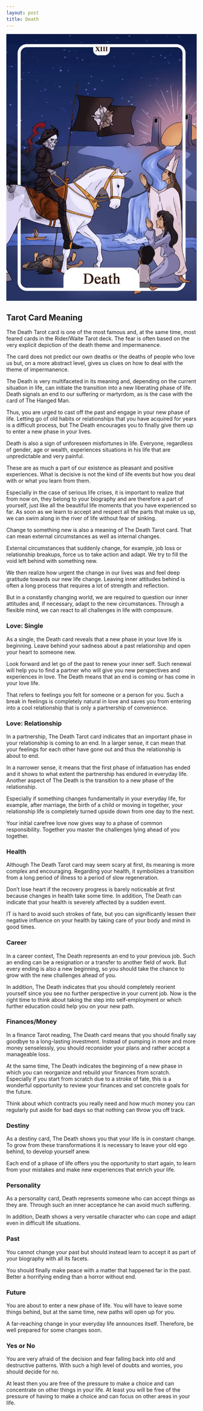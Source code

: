 ```yaml
---
layout: post
title: Death
---
```


![](../images/13-Death-Tarot-Card-Meaning-732x1024.webp)

## Tarot Card Meaning
The Death Tarot card is one of the most famous and, at the same time, most feared cards in the Rider/Waite Tarot deck. The fear is often based on the very explicit depiction of the death theme and impermanence.

The card does not predict our own deaths or the deaths of people who love us but, on a more abstract level, gives us clues on how to deal with the theme of impermanence.

The Death is very multifaceted in its meaning and, depending on the current situation in life, can initiate the transition into a new liberating phase of life. Death signals an end to our suffering or martyrdom, as is the case with the card of The Hanged Man.

Thus, you are urged to cast off the past and engage in your new phase of life. Letting go of old habits or relationships that you have acquired for years is a difficult process, but The Death encourages you to finally give them up to enter a new phase in your lives.

Death is also a sign of unforeseen misfortunes in life. Everyone, regardless of gender, age or wealth, experiences situations in his life that are unpredictable and very painful.

These are as much a part of our existence as pleasant and positive experiences. What is decisive is not the kind of life events but how you deal with or what you learn from them.

Especially in the case of serious life crises, it is important to realize that from now on, they belong to your biography and are therefore a part of yourself, just like all the beautiful life moments that you have experienced so far. As soon as we learn to accept and respect all the parts that make us up, we can swim along in the river of life without fear of sinking.

Change to something new is also a meaning of The Death Tarot card. That can mean external circumstances as well as internal changes.

External circumstances that suddenly change, for example, job loss or relationship breakups, force us to take action and adapt. We try to fill the void left behind with something new.

We then realize how urgent the change in our lives was and feel deep gratitude towards our new life change. Leaving inner attitudes behind is often a long process that requires a lot of strength and reflection.

But in a constantly changing world, we are required to question our inner attitudes and, if necessary, adapt to the new circumstances. Through a flexible mind, we can react to all challenges in life with composure.


### Love: Single
As a single, the Death card reveals that a new phase in your love life is beginning. Leave behind your sadness about a past relationship and open your heart to someone new.

Look forward and let go of the past to renew your inner self. Such renewal will help you to find a partner who will give you new perspectives and experiences in love. The Death means that an end is coming or has come in your love life.

That refers to feelings you felt for someone or a person for you. Such a break in feelings is completely natural in love and saves you from entering into a cool relationship that is only a partnership of convenience.

### Love: Relationship
In a partnership, The Death Tarot card indicates that an important phase in your relationship is coming to an end. In a larger sense, it can mean that your feelings for each other have gone out and thus the relationship is about to end.

In a narrower sense, it means that the first phase of infatuation has ended and it shows to what extent the partnership has endured in everyday life. Another aspect of The Death is the transition to a new phase of the relationship.

Especially if something changes fundamentally in your everyday life, for example, after marriage, the birth of a child or moving in together, your relationship life is completely turned upside down from one day to the next.

Your initial carefree love now gives way to a phase of common responsibility. Together you master the challenges lying ahead of you together.


### Health  

Although The Death Tarot card may seem scary at first, its meaning is more complex and encouraging. Regarding your health, it symbolizes a transition from a long period of illness to a period of slow regeneration.

Don’t lose heart if the recovery progress is barely noticeable at first because changes in health take some time. In addition, The Death can indicate that your health is severely affected by a sudden event.

IT is hard to avoid such strokes of fate, but you can significantly lessen their negative influence on your health by taking care of your body and mind in good times.


### Career  

In a career context, The Death represents an end to your previous job. Such an ending can be a resignation or a transfer to another field of work. But every ending is also a new beginning, so you should take the chance to grow with the new challenges ahead of you.

In addition, The Death indicates that you should completely reorient yourself since you see no further perspective in your current job. Now is the right time to think about taking the step into self-employment or which further education could help you on your new path.


### Finances/Money  

In a finance Tarot reading, The Death card means that you should finally say goodbye to a long-lasting investment. Instead of pumping in more and more money senselessly, you should reconsider your plans and rather accept a manageable loss.

At the same time, The Death indicates the beginning of a new phase in which you can reorganize and rebuild your finances from scratch. Especially if you start from scratch due to a stroke of fate, this is a wonderful opportunity to review your finances and set concrete goals for the future.

Think about which contracts you really need and how much money you can regularly put aside for bad days so that nothing can throw you off track.


### Destiny  

As a destiny card, The Death shows you that your life is in constant change. To grow from these transformations it is necessary to leave your old ego behind, to develop yourself anew.

Each end of a phase of life offers you the opportunity to start again, to learn from your mistakes and make new experiences that enrich your life.


### Personality
As a personality card, Death represents someone who can accept things as they are. Through such an inner acceptance he can avoid much suffering.

In addition, Death shows a very versatile character who can cope and adapt even in difficult life situations.

### Past
You cannot change your past but should instead learn to accept it as part of your biography with all its facets.

You should finally make peace with a matter that happened far in the past. Better a horrifying ending than a horror without end.

### Future
You are about to enter a new phase of life. You will have to leave some things behind, but at the same time, new paths will open up for you.

A far-reaching change in your everyday life announces itself. Therefore, be well prepared for some changes soon.

### Yes or No
You are very afraid of the decision and fear falling back into old and destructive patterns. With such a high level of doubts and worries, you should decide for no.

At least then you are free of the pressure to make a choice and can concentrate on other things in your life. At least you will be free of the pressure of having to make a choice and can focus on other areas in your life.